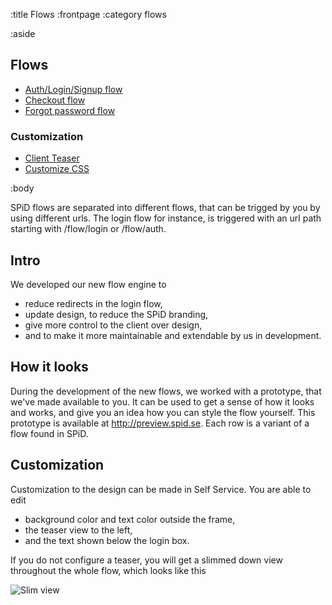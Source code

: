 :title Flows
:frontpage
:category flows

:aside
## Flows

- [Auth/Login/Signup flow](/flows/auth-flow/)
- [Checkout flow](/flows/checkout-flow/)
- [Forgot password flow](/flows/password-flow/)

### Customization

- [Client Teaser](/selfservice/client-teaser-documentation/)
- [Customize CSS](/selfservice/customize-css/)

:body

SPiD flows are separated into different flows, that can be trigged by you by using different urls.
The login flow for instance, is triggered with an url path starting with /flow/login or /flow/auth.

## Intro
We developed our new flow engine to

* reduce redirects in the login flow,
* update design, to reduce the SPiD branding,
* give more control to the client over design,
* and to make it more maintainable and extendable by us in development.

## How it looks
During the development of the new flows, we worked with a prototype, that we've made available to you.
It can be used to get a sense of how it looks and works, and give you an idea how you can style the flow yourself.
This prototype is available at http://preview.spid.se. Each row is a variant of a flow found in SPiD.

## Customization
Customization to the design can be made in Self Service. You are able to edit

* background color and text color outside the frame,
* the teaser view to the left,
* and the text shown below the login box.

If you do not configure a teaser, you will get a slimmed down view throughout the whole flow, which looks like this

![Slim view](/images/client_teaser/missing_teaser.png)
